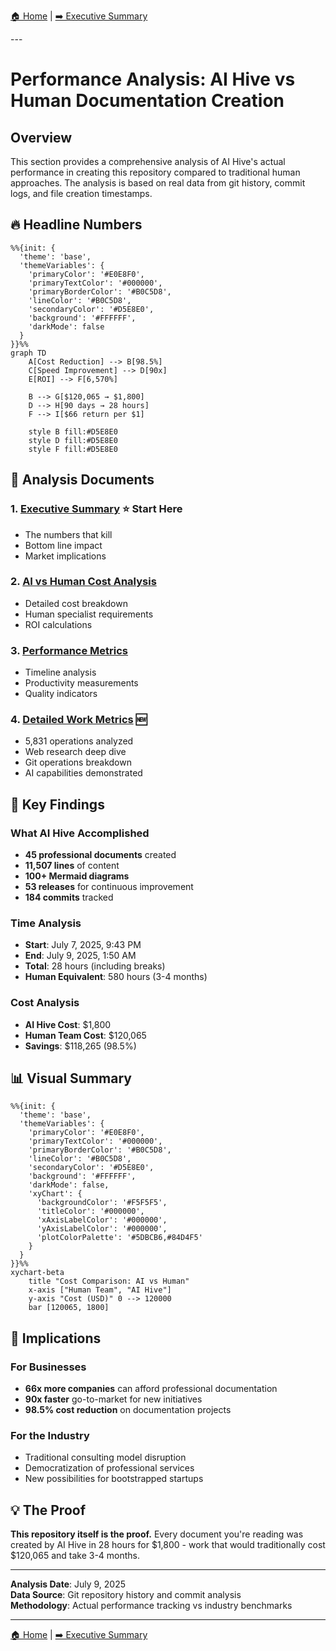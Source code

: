 [🏠 Home](../../README.md) | [➡️ Executive Summary](executive-summary.md)

<link rel="stylesheet" href="../../assets/css/styles.css">
---

# Performance Analysis: AI Hive vs Human Documentation Creation

## Overview

This section provides a comprehensive analysis of AI Hive's actual performance in creating this repository compared to traditional human approaches. The analysis is based on real data from git history, commit logs, and file creation timestamps.

## 🔥 Headline Numbers

<div class="mermaid-diagram-wrapper">

```mermaid
%%{init: {
  'theme': 'base',
  'themeVariables': {
    'primaryColor': '#E0E8F0',
    'primaryTextColor': '#000000',
    'primaryBorderColor': '#B0C5D8',
    'lineColor': '#B0C5D8',
    'secondaryColor': '#D5E8E0',
    'background': '#FFFFFF',
    'darkMode': false
  }
}}%%
graph TD
    A[Cost Reduction] --> B[98.5%]
    C[Speed Improvement] --> D[90x]
    E[ROI] --> F[6,570%]

    B --> G[$120,065 → $1,800]
    D --> H[90 days → 28 hours]
    F --> I[$66 return per $1]

    style B fill:#D5E8E0
    style D fill:#D5E8E0
    style F fill:#D5E8E0
```

</div>

## 📄 Analysis Documents

### 1. **[Executive Summary](executive-summary.md)** ⭐ Start Here
   - The numbers that kill
   - Bottom line impact
   - Market implications

### 2. **[AI vs Human Cost Analysis](ai-vs-human-cost-analysis.md)**
   - Detailed cost breakdown
   - Human specialist requirements
   - ROI calculations

### 3. **[Performance Metrics](performance-metrics.md)**
   - Timeline analysis
   - Productivity measurements
   - Quality indicators

### 4. **[Detailed Work Metrics](detailed-work-metrics.md)** 🆕
   - 5,831 operations analyzed
   - Web research deep dive
   - Git operations breakdown
   - AI capabilities demonstrated

## 🎯 Key Findings

### What AI Hive Accomplished
- **45 professional documents** created
- **11,507 lines** of content
- **100+ Mermaid diagrams**
- **53 releases** for continuous improvement
- **184 commits** tracked

### Time Analysis
- **Start**: July 7, 2025, 9:43 PM
- **End**: July 9, 2025, 1:50 AM
- **Total**: 28 hours (including breaks)
- **Human Equivalent**: 580 hours (3-4 months)

### Cost Analysis
- **AI Hive Cost**: $1,800
- **Human Team Cost**: $120,065
- **Savings**: $118,265 (98.5%)

## 📊 Visual Summary

<div class="mermaid-diagram-wrapper">

```mermaid
%%{init: {
  'theme': 'base',
  'themeVariables': {
    'primaryColor': '#E0E8F0',
    'primaryTextColor': '#000000',
    'primaryBorderColor': '#B0C5D8',
    'lineColor': '#B0C5D8',
    'secondaryColor': '#D5E8E0',
    'background': '#FFFFFF',
    'darkMode': false,
    'xyChart': {
      'backgroundColor': '#F5F5F5',
      'titleColor': '#000000',
      'xAxisLabelColor': '#000000',
      'yAxisLabelColor': '#000000',
      'plotColorPalette': '#5DBCB6,#84D4F5'
    }
  }
}}%%
xychart-beta
    title "Cost Comparison: AI vs Human"
    x-axis ["Human Team", "AI Hive"]
    y-axis "Cost (USD)" 0 --> 120000
    bar [120065, 1800]
```

</div>

## 🚀 Implications

### For Businesses
- **66x more companies** can afford professional documentation
- **90x faster** go-to-market for new initiatives
- **98.5% cost reduction** on documentation projects

### For the Industry
- Traditional consulting model disruption
- Democratization of professional services
- New possibilities for bootstrapped startups

## 💡 The Proof

**This repository itself is the proof.** Every document you're reading was created by AI Hive in 28 hours for $1,800 - work that would traditionally cost $120,065 and take 3-4 months.

---

**Analysis Date**: July 9, 2025<br/>
**Data Source**: Git repository history and commit analysis<br/>
**Methodology**: Actual performance tracking vs industry benchmarks

---

[🏠 Home](../../README.md) | [➡️ Executive Summary](executive-summary.md)
